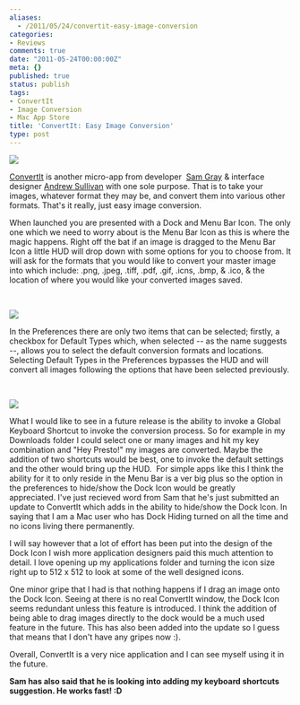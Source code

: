 ```yaml
---
aliases:
  - /2011/05/24/convertit-easy-image-conversion
categories:
- Reviews
comments: true
date: "2011-05-24T00:00:00Z"
meta: {}
published: true
status: publish
tags:
- ConvertIt
- Image Conversion
- Mac App Store
title: 'ConvertIt: Easy Image Conversion'
type: post
---
```

![](/static/4f331d1f8754c7ec090e554a/50fe1c99e4b01c920a89f452/50fe1c99e4b01c920a89f4b3/1306198552066/Dock%20Icon.png/1000w)

[ConvertIt](http://convertit.pastieapp.com/) is another micro-app from developer ﻿
[Sam Gray](http://forrst.me/isamgray) & interface designer
[Andrew Sullivan](http://forrst.me/asullivan) with one sole purpose. That is to take your images, whatever format they may be, and convert them into various other formats. That's it really, just easy image conversion.

When launched you are presented with a Dock and Menu Bar Icon. The only one which we need to worry about is the Menu Bar Icon as this is where the magic happens. Right off the bat if an image is dragged to the Menu Bar Icon a little HUD will drop down with some options for you to choose from. It will ask for the formats that you would like to convert your master image into which include: .png, .jpeg, .tiff, .pdf, .gif, .icns, .bmp, & .ico, & the location of where you would like your converted images saved.

 

![](/static/4f331d1f8754c7ec090e554a/50fe1c99e4b01c920a89f452/50fe1c99e4b01c920a89f4b4/1306198552059/Convert%20Screen.png/1000w)

In the Preferences there are only two items that can be selected; firstly, a checkbox for Default Types which, when selected -- as the name suggests --, allows you to select the default conversion formats and locations. Selecting Default Types in the Preferences bypasses the HUD and will convert all images following the options that have been selected previously.

 

![](/static/4f331d1f8754c7ec090e554a/50fe1c99e4b01c920a89f452/50fe1c99e4b01c920a89f4b5/1306198552413/Preferences.png/1000w)

What I would like to see in a future release is the ability to invoke a Global Keyboard Shortcut to invoke the conversion process. So for example in my Downloads folder I could select one or many images and hit my key combination and "Hey Presto!" my images are converted. Maybe the addition of two shortcuts would be best, one to invoke the default settings and the other would bring up the HUD. ﻿
For simple apps like this I think the ability for it to only reside in the Menu Bar is a ver big plus so the option in the preferences to hide/show the Dock Icon would be greatly appreciated. I've just recieved word from Sam that he's just submitted an update to ConvertIt which adds in the ability to hide/show the Dock Icon. In saying that I am a Mac user who has Dock Hiding turned on all the time and no icons living there permanently.

I will say however that a lot of effort has been put into the design of the Dock Icon I wish more application designers paid this much attention to detail. I love opening up my applications folder and turning the icon size right up to 512 x 512 to look at some of the well designed icons.

One minor gripe that I had is that nothing happens if I drag an image onto the Dock Icon. Seeing at there is no real ConvertIt window, the Dock Icon seems redundant unless this feature is introduced. I think the addition of being able to drag images directly to the dock would be a much used feature in the future. This has also been added into the update so I guess that means that I don't have any gripes now :).

Overall, ConvertIt is a very nice application and I can see myself using it in the future.

**Sam has also said that he is looking into adding my keyboard shortcuts suggestion. He works fast! :D**

 
